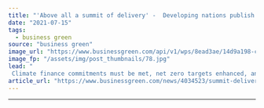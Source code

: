 ```yaml
---
title: "'Above all a summit of delivery' -  Developing nations publish their COP26 wishlist"
date: "2021-07-15"
tags: 
  - business green
source: "business green"
image_url: "https://www.businessgreen.com/api/v1/wps/8ead3ae/14d9a198-c9e5-486c-9c8a-e78fa3d49509/7/iStock-1126188802-185x114.jpg"
image_fp: "/assets/img/post_thumbnails/78.jpg"
lead: "
 Climate finance commitments must be met, net zero targets enhanced, and the Paris Agreement finalised, developing countries warn ..."
article_url: "https://www.businessgreen.com/news/4034523/summit-delivery-developing-nations-publish-cop26-wishlist"
---
```


---
